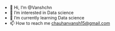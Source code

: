 - 👋 Hi, I’m @Vanshchn
- 👀 I’m interested in Data science
- 🌱 I’m currently learning Data science
- 📫 How to reach me chauhanvansh15@gmail.com



